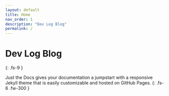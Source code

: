 ```yaml
---
layout: default
title: Home
nav_order: 1
description: "Dev Log Blog"
permalink: /
---
```


# Dev Log Blog
{: .fs-9 }

Just the Docs gives your documentation a jumpstart with a responsive Jekyll theme that is easily customizable and hosted on GitHub Pages.
{: .fs-6 .fw-300 }
